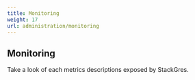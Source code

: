 ```yaml
---
title: Monitoring
weight: 17
url: administration/monitoring
---
```


## Monitoring

Take a look of each metrics descriptions exposed by StackGres.